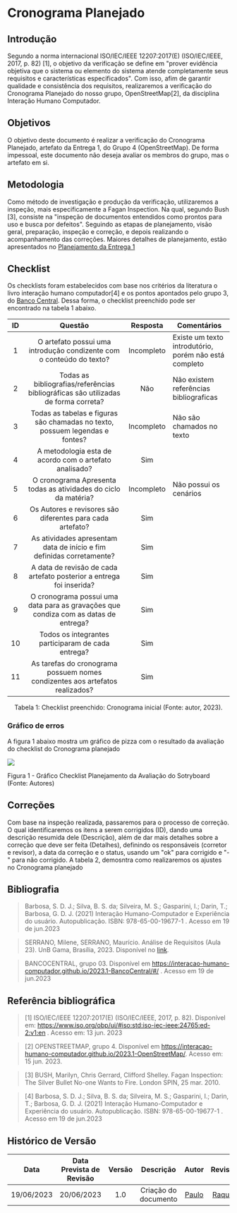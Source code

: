 # Cronograma Planejado

## Introdução

Segundo a norma internacional ISO/IEC/IEEE 12207:2017(E) (ISO/IEC/IEEE, 2017, p. 82) [1], o objetivo da verificação se define em "prover evidência objetiva que o sistema ou elemento do sistema atende completamente seus requisitos e características especificados". Com isso, afim de garantir qualidade e consistência dos requisitos, realizaremos a verificação do Cronograma Planejado do nosso grupo,  OpenStreetMap[2], da disciplina Interação Humano Computador.

## Objetivos
O objetivo deste documento é realizar a verificação do Cronograma Planejado, artefato da Entrega 1, do Grupo 4 (OpenStreetMap). De forma impessoal, este documento não deseja avaliar os membros do grupo, mas o artefato em si.

## Metodologia

Como método de investigação e produção da verificação, utilizaremos a inspeção, mais especificamente a Fagan Inspection. Na qual, segundo Bush [3], consiste na "inspeção de documentos entendidos como prontos para uso e busca por defeitos". Seguindo as etapas de planejamento, visão geral, preparação, inspeção e correção, e depois realizando o acompanhamento das correções. Maiores detalhes de planejamento, estão apresentados no [Planejamento da Entrega 1](../Entrega1/0planejamento.md)


## Checklist
Os checklists foram estabelecidos com base nos critérios da literatura o livro interação humano computador[4] e os pontos apontados pelo grupo 3, do [Banco Central](https://interacao-humano-computador.github.io/2023.1-BancoCentral/#/). Dessa forma, o checklist preenchido pode ser encontrado na tabela 1 abaixo.

| ID  |                            Questão                            | Resposta | Comentários |
| :-: | :-----------------------------------------------------------: | :------: | ----------- |
| 1 | O artefato possui uma introdução condizente com o conteúdo do texto? |Incompleto| Existe um texto introdutório, porém não está completo|
| 2 | Todas as bibliografias/referências bibliográficas são utilizadas de forma correta? |Não|Não existem referências bibliograficas|
| 3 | Todas as tabelas e figuras são chamadas no texto, possuem legendas e fontes? |Incompleto|Não são chamados no texto|
| 4 | A metodologia esta de acordo com o artefato analisado? |Sim||
|  5  |     O cronograma  Apresenta todas as atividades do ciclo da matéria?       |      Incompleto    |       Não possui os cenários   |
|  6  |         Os Autores e revisores são diferentes para cada artefato?           |    Sim      |            |
|  7  |        As atividades apresentam data de início e fim definidas corretamente?         |      Sim    |            |
|  8  |              A data de revisão de cada artefato posterior a entrega foi inserida?               |      Sim    |             |
|  9  | O cronograma possui uma data para as gravações que condiza com as datas de entrega? |       Sim   |             |
|  10 | Todos os integrantes participaram de cada entrega? |    Sim      |             |
|  11  | As tarefas do cronograma possuem nomes condizentes aos artefatos realizados? |   Sim       |             |


<div style="text-align: center">
<p>
Tabela 1: Checklist preenchido: Cronograma inicial (Fonte: autor, 2023).
</p>
</div>

### Gráfico de erros
A figura 1 abaixo mostra um gráfico de pizza com o resultado da avaliação do checklist do Cronograma planejado

<img src="../../assets/img/CronogramaP.PNG" ></img>
<p>Figura 1 - Gráfico Checklist Planejamento da Avaliação do Sotryboard (Fonte: Autores)</p>


## Correções
Com base na inspeção realizada, passaremos para o processo de correção. O qual identificaremos os itens a serem corrigidos (ID), dando uma descrição resumida dele (Descrição), além de dar mais detalhes sobre a correção que deve ser feita (Detalhes), definindo os responsáveis (corretor e revisor), a data da correção e o status, usando um "ok" para corrigido e "-" para não corrigido. A tabela 2, demosntra como realizaremos os ajustes no Cronograma planejado


## Bibliografia

> Barbosa, S. D. J.; Silva, B. S. da; Silveira, M. S.; Gasparini, I.; Darin, T.; Barbosa, G. D. J. (2021) Interação Humano-Computador e Experiência do usuário. Autopublicação. ISBN: 978-65-00-19677-1 . Acesso em 19 de jun.2023

> SERRANO, Milene, SERRANO, Maurício. Análise de Requisitos (Aula 23). UnB Gama, Brasília, 2023. Disponível no [link](../assets/referencias/Requisitos%20-%20Aula%20023.pdf).

> BANCOCENTRAL, grupo 03. Disponível em https://interacao-humano-computador.github.io/2023.1-BancoCentral/#/ . Acesso em 19 de jun.2023


## Referência bibliográfica

> [1] ISO/IEC/IEEE 12207:2017(E) (ISO/IEC/IEEE, 2017, p. 82). Disponível em: https://www.iso.org/obp/ui/#iso:std:iso-iec-ieee:24765:ed-2:v1:en . Acesso em: 13 jun. 2023

> [2] OPENSTREETMAP, grupo 4. Disponível em https://interacao-humano-computador.github.io/2023.1-OpenStreetMap/. Acesso em: 15 jun. 2023.

> [3] BUSH, Marilyn, Chris Gerrard, Clifford Shelley. Fagan Inspection: The Silver Bullet No-one Wants to Fire. London SPIN, 25 mar. 2010.

> [4] Barbosa, S. D. J.; Silva, B. S. da; Silveira, M. S.; Gasparini, I.; Darin, T.; Barbosa, G. D. J. (2021) Interação Humano-Computador e Experiência do usuário. Autopublicação. ISBN: 978-65-00-19677-1 . Acesso em 19 de jun.2023





## Histórico de Versão
|    Data    | Data Prevista de Revisão | Versão |      Descrição       |                                                                Autor                                                                 |               Revisor               |
| :--------: | :----------------------: | :----: | :------------------: | :----------------------------------------------------------------------------------------------------------------------------------: | :---------------------------------: |
| 19/06/2023 |        20/06/2023        |  1.0   | Criação do documento | [Paulo](https://github.com/PauloVictorFS) | [Raquel](https://github.com/raqueleucaria)